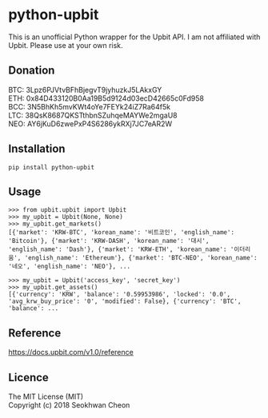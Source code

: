 python-upbit
============

This is an unofficial Python wrapper for the Upbit API. I am not affiliated with Upbit. Please use at your own risk.

Donation
--------

BTC: 3Lpz6PJVtvBFhBjegvT9jyhuzkJ5LAkxGY  
ETH: 0x84D433120B0Aa19B5d9124d03ecD42665c0Fd958  
BCC: 3N5BhKh5mvKWt4oYe7FEYk24iZ7Ra64f5k  
LTC: 38QsK8687QKSTthbnSZuhqeMAYWe2mgaU8  
NEO: AY6jKuD6zwePxP4S6286ykRXj7JC7eAR2W  

Installation
------------

```
pip install python-upbit
```

Usage
-----

```
>>> from upbit.upbit import Upbit
>>> my_upbit = Upbit(None, None)
>>> my_upbit.get_markets()
[{'market': 'KRW-BTC', 'korean_name': '비트코인', 'english_name': 'Bitcoin'}, {'market': 'KRW-DASH', 'korean_name': '대시', 'english_name': 'Dash'}, {'market': 'KRW-ETH', 'korean_name': '이더리움', 'english_name': 'Ethereum'}, {'market': 'BTC-NEO', 'korean_name': '네오', 'english_name': 'NEO'}, ...
```

```
>>> my_upbit = Upbit('access_key', 'secret_key')
>>> my_upbit.get_assets()
[{'currency': 'KRW', 'balance': '0.59953986', 'locked': '0.0', 'avg_krw_buy_price': '0', 'modified': False}, {'currency': 'BTC', 'balance': ...
```

Reference
---------

https://docs.upbit.com/v1.0/reference

Licence
-------

The MIT License (MIT)  
Copyright (c) 2018 Seokhwan Cheon  

